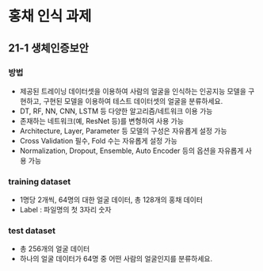 # 홍채 인식 과제

## 21-1 생체인증보안

### 방법

- 제공된 트레이닝 데이터셋을 이용하여 사람의 얼굴을 인식하는 인공지능 모델을 구현하고, 구현된 모델을 이용하여 테스트 데이터셋의 얼굴을 분류하세요.
- DT, RF, NN, CNN, LSTM 등 다양한 알고리즘/네트워크 이용 가능
- 존재하는 네트워크(예, ResNet 등)를 변형하여 사용 가능
- Architecture, Layer, Parameter 등 모델의 구성은 자유롭게 설정 가능
- Cross Validation 필수, Fold 수는 자유롭게 설정 가능
- Normalization, Dropout, Ensemble, Auto Encoder 등의 옵션을 자유롭게 사용 가능

### training dataset

- 1명당 2개씩, 64명의 대한 얼굴 데이터, 총 128개의 홍채 데이터
- Label : 파일명의 첫 3자리 숫자

### test dataset

- 총 256개의 얼굴 데이터
- 하나의 얼굴 데이터가 64명 중 어떤 사람의 얼굴인지를 분류하세요.
